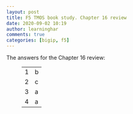 ```yaml
---
layout: post
title: F5 TMOS book study. Chapter 16 review
date: 2020-09-02 10:19
author: learninghar
comments: true
categories: [bigip, f5]
---
```

<!-- wp:paragraph -->
<p>The answers for the Chapter 16 review:</p>
<!-- /wp:paragraph -->

<!-- wp:table -->
<figure class="wp-block-table"><table><tbody><tr><td>1</td><td>b</td></tr><tr><td>2</td><td>c</td></tr><tr><td>3</td><td>a</td></tr><tr><td>4</td><td>a</td></tr></tbody></table></figure>
<!-- /wp:table -->

<!-- wp:paragraph -->
<p></p>
<!-- /wp:paragraph -->
